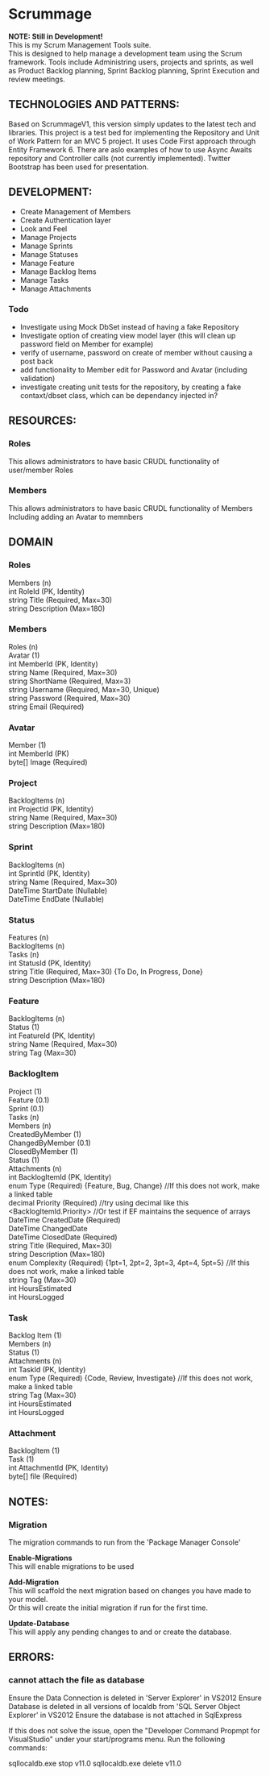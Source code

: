 # Scrummage #
**NOTE: Still in Development!**  
This is my Scrum Management Tools suite.  
This is designed to help manage a development team using the Scrum framework.
Tools include Administring users, projects and sprints, as well as Product Backlog planning, Sprint Backlog planning, Sprint Execution and review meetings.

## TECHNOLOGIES AND PATTERNS: ##
Based on ScrummageV1, this version simply updates to the latest tech and libraries.
This project is a test bed for implementing the Repository and Unit of Work Pattern for an MVC 5 project.
It uses Code First approach through Entity Framework 6.
There are aslo examples of how to use Async Awaits repository and Controller calls (not currently implemented).
Twitter Bootstrap has been used for presentation.

## DEVELOPMENT: ##
* Create Management of Members
* Create Authentication layer
* Look and Feel
* Manage Projects
* Manage Sprints
* Manage Statuses
* Manage Feature
* Manage Backlog Items
* Manage Tasks
* Manage Attachments

### Todo ###
* Investigate using Mock DbSet instead of having a fake Repository
* Investigate option of creating view model layer (this will clean up password field on Member for example)
* verify of username, password on create of member without causing a post back
* add functionality to Member edit for Password and Avatar (including validation)
* investigate creating unit tests for the repository, by creating a fake contaxt/dbset class, which can be dependancy injected in?

## RESOURCES: ##
### Roles ###
This allows administrators to have basic CRUDL functionality of user/member Roles

### Members ###
This allows administrators to have basic CRUDL functionality of Members
Including adding an Avatar to memnbers  

## DOMAIN ##
### Roles ###
Members (n)  
int RoleId (PK, Identity)  
string Title (Required, Max=30)  
string Description (Max=180)  

### Members ###
Roles (n)  
Avatar (1)  
int MemberId (PK, Identity)  
string Name (Required, Max=30)  
string ShortName (Required, Max=3)  
string Username (Required, Max=30, Unique)  
string Password (Required, Max=30)  
string Email (Required)  

### Avatar ###
Member (1)  
int MemberId (PK)  
byte[] Image (Required)  

### Project ###
BacklogItems (n)  
int ProjectId (PK, Identity)  
string Name (Required, Max=30)  
string Description (Max=180)  

### Sprint ###
BacklogItems (n)  
int SprintId (PK, Identity)  
string Name (Required, Max=30)  
DateTime StartDate (Nullable)  
DateTime EndDate (Nullable)  

### Status ###
Features (n)  
BacklogItems (n)  
Tasks (n)  
int StatusId (PK, Identity)  
string Title (Required, Max=30) {To Do, In Progress, Done}  
string Description (Max=180)  

### Feature ###
BacklogItems (n)  
Status (1)  
int FeatureId (PK, Identity)  
string Name (Required, Max=30)  
string Tag (Max=30)  

### BacklogItem ###
Project (1)  
Feature (0.1)  
Sprint (0.1)  
Tasks (n)  
Members (n)  
CreatedByMember (1)  
ChangedByMember (0.1)  
ClosedByMember (1)  
Status (1)  
Attachments (n)  
int BacklogItemId (PK, Identity)  
enum Type (Required) {Feature, Bug, Change} 	//If this does not work, make a linked table  
decimal Priority (Required)	//try using decimal like this <BacklogItemId.Priority> //Or test if EF maintains the sequence of arrays  
DateTime CreatedDate (Required)  
DateTime ChangedDate  
DateTime ClosedDate (Required)  
string Title (Required, Max=30)  
string Description (Max=180)  
enum Complexity (Required) {1pt=1, 2pt=2, 3pt=3, 4pt=4, 5pt=5}	//If this does not work, make a linked table  
string Tag (Max=30)  
int HoursEstimated  
int HoursLogged  

### Task ###
Backlog Item (1)  
Members (n)  
Status (1)  
Attachments (n)  
int TaskId (PK, Identity)  
enum Type (Required) {Code, Review, Investigate} 	//If this does not work, make a linked table  
string Tag (Max=30)  
int HoursEstimated  
int HoursLogged  

### Attachment ###
BacklogItem (1)  
Task (1)  
int AttachmentId (PK, Identity)  
byte[] file (Required)  

## NOTES: ##
### Migration ###
The migration commands to run from the 'Package Manager Console'  

**Enable-Migrations**  
This will enable migrations to be used  

**Add-Migration**  
This will scaffold the next migration based on changes you have made to your model.  
Or this will create the initial migration if run for the first time.  

**Update-Database**  
This will apply any pending changes to and or create the database.  

## ERRORS: ##
### cannot attach the file as database  ###
Ensure the Data Connection is deleted in 'Server Explorer' in VS2012
Ensure Database is deleted in all versions of localdb from 'SQL Server Object Explorer' in VS2012
Ensure the database is not attached in SqlExpress

If this does not solve the issue, open the "Developer Command Propmpt for VisualStudio" under your start/programs menu.
Run the following commands:

sqllocaldb.exe stop v11.0
sqllocaldb.exe delete v11.0
